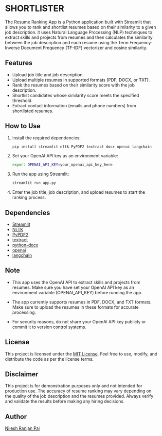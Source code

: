 # SHORTLISTER

The Resume Ranking App is a Python application built with Streamlit that allows you to rank and shortlist resumes based on their similarity to a given job description. It uses Natural Language Processing (NLP) techniques to extract skills and projects from resumes and then calculates the similarity between the job description and each resume using the Term Frequency-Inverse Document Frequency (TF-IDF) vectorizer and cosine similarity.

## Features

- Upload job title and job description.
- Upload multiple resumes in supported formats (PDF, DOCX, or TXT).
- Rank the resumes based on their similarity score with the job description.
- Shortlist candidates whose similarity score meets the specified threshold.
- Extract contact information (emails and phone numbers) from shortlisted resumes.

## How to Use

1. Install the required dependencies:
   ```bash
   pip install streamlit nltk PyPDF2 textract docx openai langchain
   ```

2. Set your OpenAI API key as an environment variable:
   ```bash
   export OPENAI_API_KEY=your_openai_api_key_here
   ```

3. Run the app using Streamlit:
   ```bash
   streamlit run app.py
   ```

4. Enter the job title, job description, and upload resumes to start the ranking process.

## Dependencies

- [Streamlit](https://www.streamlit.io/)
- [NLTK](https://www.nltk.org/)
- [PyPDF2](https://pythonhosted.org/PyPDF2/)
- [textract](https://textract.readthedocs.io/en/stable/)
- [python-docx](https://python-docx.readthedocs.io/en/latest/)
- [openai](https://github.com/openai/openai-cookbook/blob/main/examples/How_to_generate_text_with_GPT_3.ipynb)
- [langchain](https://pypi.org/project/langchain/)

## Note

- This app uses the OpenAI API to extract skills and projects from resumes. Make sure you have set your OpenAI API key as an environment variable (OPENAI_API_KEY) before running the app.

- The app currently supports resumes in PDF, DOCX, and TXT formats. Make sure to upload the resumes in these formats for accurate processing.

- For security reasons, do not share your OpenAI API key publicly or commit it to version control systems.

## License

This project is licensed under the [MIT License](LICENSE). Feel free to use, modify, and distribute the code as per the license terms.

## Disclaimer

This project is for demonstration purposes only and not intended for production use. The accuracy of resume ranking may vary depending on the quality of the job description and the resumes provided. Always verify and validate the results before making any hiring decisions.

## Author

[Nilesh Ranjan Pal](https://github.com/smallboy713102)